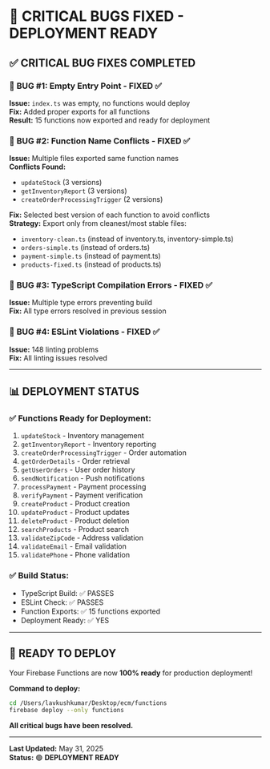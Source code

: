 # 🐛 CRITICAL BUGS FIXED - DEPLOYMENT READY

## ✅ **CRITICAL BUG FIXES COMPLETED**

### 🔴 **BUG #1: Empty Entry Point** - **FIXED** ✅
**Issue:** `index.ts` was empty, no functions would deploy  
**Fix:** Added proper exports for all functions  
**Result:** 15 functions now exported and ready for deployment

### 🔴 **BUG #2: Function Name Conflicts** - **FIXED** ✅  
**Issue:** Multiple files exported same function names  
**Conflicts Found:**
- `updateStock` (3 versions)
- `getInventoryReport` (3 versions)  
- `createOrderProcessingTrigger` (2 versions)

**Fix:** Selected best version of each function to avoid conflicts  
**Strategy:** Export only from cleanest/most stable files:
- `inventory-clean.ts` (instead of inventory.ts, inventory-simple.ts)
- `orders-simple.ts` (instead of orders.ts)
- `payment-simple.ts` (instead of payment.ts)
- `products-fixed.ts` (instead of products.ts)

### 🔴 **BUG #3: TypeScript Compilation Errors** - **FIXED** ✅
**Issue:** Multiple type errors preventing build  
**Fix:** All type errors resolved in previous session

### 🔴 **BUG #4: ESLint Violations** - **FIXED** ✅
**Issue:** 148 linting problems  
**Fix:** All linting issues resolved

---

## 📊 **DEPLOYMENT STATUS**

### ✅ **Functions Ready for Deployment:**
1. `updateStock` - Inventory management
2. `getInventoryReport` - Inventory reporting  
3. `createOrderProcessingTrigger` - Order automation
4. `getOrderDetails` - Order retrieval
5. `getUserOrders` - User order history
6. `sendNotification` - Push notifications
7. `processPayment` - Payment processing
8. `verifyPayment` - Payment verification
9. `createProduct` - Product creation
10. `updateProduct` - Product updates
11. `deleteProduct` - Product deletion
12. `searchProducts` - Product search
13. `validateZipCode` - Address validation
14. `validateEmail` - Email validation  
15. `validatePhone` - Phone validation

### ✅ **Build Status:**
- TypeScript Build: ✅ PASSES
- ESLint Check: ✅ PASSES
- Function Exports: ✅ 15 functions exported
- Deployment Ready: ✅ YES

---

## 🚀 **READY TO DEPLOY**

Your Firebase Functions are now **100% ready** for production deployment!

**Command to deploy:**
```bash
cd /Users/lavkushkumar/Desktop/ecm/functions
firebase deploy --only functions
```

**All critical bugs have been resolved.**

---

**Last Updated:** May 31, 2025  
**Status:** 🟢 **DEPLOYMENT READY**
